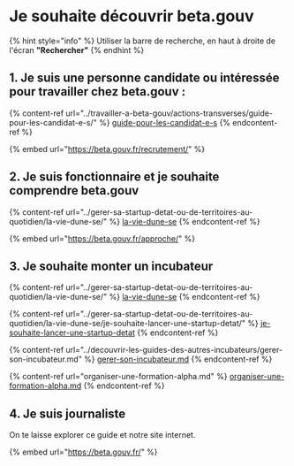 # Je souhaite découvrir beta.gouv

{% hint style="info" %}
Utiliser la barre de recherche, en haut à droite de l'écran **"Rechercher"**
{% endhint %}

## 1. Je suis une personne candidate ou intéressée pour travailler chez beta.gouv :

{% content-ref url="../travailler-a-beta-gouv/actions-transverses/guide-pour-les-candidat-e-s/" %}
[guide-pour-les-candidat-e-s](../travailler-a-beta-gouv/actions-transverses/guide-pour-les-candidat-e-s/)
{% endcontent-ref %}

{% embed url="https://beta.gouv.fr/recrutement/" %}

## 2. Je suis fonctionnaire et je souhaite comprendre beta.gouv

{% content-ref url="../gerer-sa-startup-detat-ou-de-territoires-au-quotidien/la-vie-dune-se/" %}
[la-vie-dune-se](../gerer-sa-startup-detat-ou-de-territoires-au-quotidien/la-vie-dune-se/)
{% endcontent-ref %}

{% embed url="https://beta.gouv.fr/approche/" %}

## 3. Je souhaite monter un incubateur

{% content-ref url="../gerer-sa-startup-detat-ou-de-territoires-au-quotidien/la-vie-dune-se/" %}
[la-vie-dune-se](../gerer-sa-startup-detat-ou-de-territoires-au-quotidien/la-vie-dune-se/)
{% endcontent-ref %}

{% content-ref url="../gerer-sa-startup-detat-ou-de-territoires-au-quotidien/la-vie-dune-se/je-souhaite-lancer-une-startup-detat/" %}
[je-souhaite-lancer-une-startup-detat](../gerer-sa-startup-detat-ou-de-territoires-au-quotidien/la-vie-dune-se/je-souhaite-lancer-une-startup-detat/)
{% endcontent-ref %}

{% content-ref url="../decouvrir-les-guides-des-autres-incubateurs/gerer-son-incubateur.md" %}
[gerer-son-incubateur.md](../decouvrir-les-guides-des-autres-incubateurs/gerer-son-incubateur.md)
{% endcontent-ref %}

{% content-ref url="organiser-une-formation-alpha.md" %}
[organiser-une-formation-alpha.md](organiser-une-formation-alpha.md)
{% endcontent-ref %}

## 4. Je suis journaliste

On te laisse explorer ce guide et notre site internet.

{% embed url="https://beta.gouv.fr/" %}
